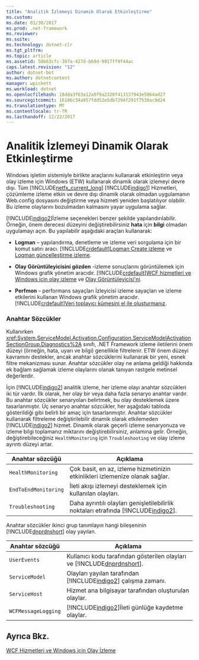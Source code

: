 ```yaml
---
title: "Analitik İzlemeyi Dinamik Olarak Etkinleştirme"
ms.custom: 
ms.date: 03/30/2017
ms.prod: .net-framework
ms.reviewer: 
ms.suite: 
ms.technology: dotnet-clr
ms.tgt_pltfrm: 
ms.topic: article
ms.assetid: 58b63cfc-307a-427d-b69d-9917ff9f44ac
caps.latest.revision: "12"
author: dotnet-bot
ms.author: dotnetcontent
manager: wpickett
ms.workload: dotnet
ms.openlocfilehash: 18dda3f63a12a9f9a2320f413137943e5864ad27
ms.sourcegitcommit: 16186c34a957fdd52e5db7294f291f7530ac9d24
ms.translationtype: MT
ms.contentlocale: tr-TR
ms.lasthandoff: 12/22/2017
---
```

# <a name="dynamically-enabling-analytic-tracing"></a>Analitik İzlemeyi Dinamik Olarak Etkinleştirme
Windows işletim sistemiyle birlikte araçlarını kullanarak etkinleştirin veya olay izleme için Windows (ETW) kullanarak dinamik olarak izlemeyi devre dışı. Tüm [!INCLUDE[netfx_current_long](../../../../../includes/netfx-current-long-md.md)] [!INCLUDE[indigo1](../../../../../includes/indigo1-md.md)] Hizmetleri, çözümleme izleme etkin ve devre dışı dinamik olarak olmadan uygulamanın Web.config dosyasını değiştirme veya hizmeti yeniden başlatılıyor olabilir. Bu izleme olaylarını bozulmadan kalmasını yayar uygulama sağlar.  
  
 [!INCLUDE[indigo2](../../../../../includes/indigo2-md.md)]İzleme seçenekleri benzer şekilde yapılandırılabilir. Örneğin, önem derecesi düzeyini değiştirebilirsiniz **hata** için **bilgi** olmadan uygulamayı açın. Bu yapılabilir aşağıdaki araçları kullanarak:  
  
-   **Logman** – yapılandırma, denetleme ve izleme veri sorgulama için bir komut satırı aracı. [!INCLUDE[crdefault](../../../../../includes/crdefault-md.md)][Logman Create izleme](http://go.microsoft.com/fwlink/?LinkId=165426) ve [Logman güncelleştirme izleme](http://go.microsoft.com/fwlink/?LinkId=165427).  
  
-   **Olay Görüntüleyicisini gözden** -izleme sonuçlarını görüntülemek için Windows grafik yönetim aracıdır. [!INCLUDE[crdefault](../../../../../includes/crdefault-md.md)][WCF hizmetleri ve Windows için olay izleme](../../../../../docs/framework/wcf/samples/wcf-services-and-event-tracing-for-windows.md) ve [Olay Görüntüleyicisi'ni](http://go.microsoft.com/fwlink/?LinkId=165428).  
  
-   **Perfmon** – performans sayaçları İzleyicisi izleme sayaçları ve izleme etkilerini kullanan Windows grafik yönetim aracıdır. [!INCLUDE[crdefault](../../../../../includes/crdefault-md.md)][Veri toplayıcı kümesini el ile oluşturmanız](http://go.microsoft.com/fwlink/?LinkId=165429).  
  
### <a name="keywords"></a>Anahtar Sözcükler  
 Kullanırken <xref:System.ServiceModel.Activation.Configuration.ServiceModelActivationSectionGroup.Diagnostics%2A> sınıfı, .NET Framework izleme iletilerini önem düzeyi (örneğin, hata, uyarı ve bilgi) genellikle filtrelenir. ETW önem düzeyi kavramını destekler, ancak anahtar sözcüklerini kullanarak bir yeni, esnek filtre mekanizması sunar. Anahtar sözcükler olay ne anlama geldiği hakkında ek bağlam sağlamak izleme olaylarını olanak tanıyan rastgele metinsel değerlerdir.  
  
 İçin [!INCLUDE[indigo2](../../../../../includes/indigo2-md.md)] analitik izleme, her izleme olayı anahtar sözcükleri iki tür vardır. İlk olarak, her olay bir veya daha fazla senaryo anahtar vardır. Bu anahtar sözcükler senaryoları belirtmek, bu olay desteklemek üzere tasarlanmıştır. Üç senaryo anahtar sözcükler, her aşağıdaki tabloda gösterildiği gibi belirli bir amaç için tasarlanmıştır. Anahtar sözcükler kullanarak filtreleme değiştirilebilir dinamik olarak etkilemeden [!INCLUDE[indigo2](../../../../../includes/indigo2-md.md)] hizmet. Dinamik olarak geçerli izleme senaryonuza ve izleme bilgi toplamanız miktarını değiştirebilirsiniz, anlamına gelir. Örneğin, değiştirebileceğiniz `HealthMonitoring` için `Troubleshooting` ve olay izleme ayrıntı düzeyi artar.  
  
|Anahtar sözcüğü|Açıklama|  
|-------------|-----------------|  
|`HealthMonitoring`|Çok basit, en az, izleme hizmetinizin etkinlikleri izlemenize olanak sağlar.|  
|`EndToEndMonitoring`|İleti akışı izlemeyi desteklemek için kullanılan olayları.|  
|`Troubleshooting`|Daha ayrıntılı olayları genişletilebilirlik noktaları etrafında [!INCLUDE[indigo2](../../../../../includes/indigo2-md.md)].|  
  
 Anahtar sözcükler ikinci grup tanımlayın hangi bileşeninin [!INCLUDE[dnprdnshort](../../../../../includes/dnprdnshort-md.md)] olay yayılan.  
  
|Anahtar sözcüğü|Açıklama|  
|-------------|-----------------|  
|`UserEvents`|Kullanıcı kodu tarafından gösterilen olayları ve [!INCLUDE[dnprdnshort](../../../../../includes/dnprdnshort-md.md)].|  
|`ServiceModel`|Olayları yayılan tarafından [!INCLUDE[indigo2](../../../../../includes/indigo2-md.md)] çalışma zamanı.|  
|`ServiceHost`|Hizmet ana bilgisayar tarafından oluşturulan olaylar.|  
|`WCFMessageLogging`|[!INCLUDE[indigo2](../../../../../includes/indigo2-md.md)]İleti günlüğe kaydetme olaylar.|  
  
## <a name="see-also"></a>Ayrıca Bkz.  
 [WCF Hizmetleri ve Windows için Olay İzleme](../../../../../docs/framework/wcf/samples/wcf-services-and-event-tracing-for-windows.md)
